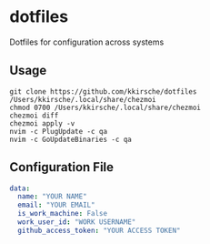 # dotfiles
Dotfiles for configuration across systems

## Usage

```
git clone https://github.com/kkirsche/dotfiles /Users/kkirsche/.local/share/chezmoi
chmod 0700 /Users/kkirsche/.local/share/chezmoi
chezmoi diff
chezmoi apply -v
nvim -c PlugUpdate -c qa
nvim -c GoUpdateBinaries -c qa
```

## Configuration File

```yaml
data:
  name: "YOUR NAME"
  email: "YOUR EMAIL"
  is_work_machine: False
  work_user_id: "WORK USERNAME"
  github_access_token: "YOUR ACCESS TOKEN"
```
